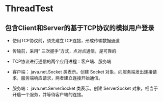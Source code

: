 # ThreadTest
## 包含Client和Server的基于TCP协议的模拟用户登录
- 使用TCP协议前，须先建立TCP连接，形成传输数据通道
- 传输前，采用“ 三次握手”方式，点对点通信，是可靠的
- TCP协议进行通信的两个应用进程：客户端、服务端

- 客户端： java.net.Socket 类表示。创建 Socket 对象，向服务端发出连接请求，服务端响应请求，两者建立连接开始通信。
- 服务端： java.net.ServerSocket 类表示。创建 ServerSocket 对象，相当于开启一个服务，并等待客户端的连接。
